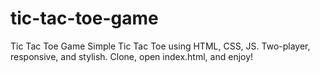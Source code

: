 # tic-tac-toe-game
Tic Tac Toe Game Simple Tic Tac Toe using HTML, CSS, JS. Two-player, responsive, and stylish. Clone, open index.html, and enjoy! 
